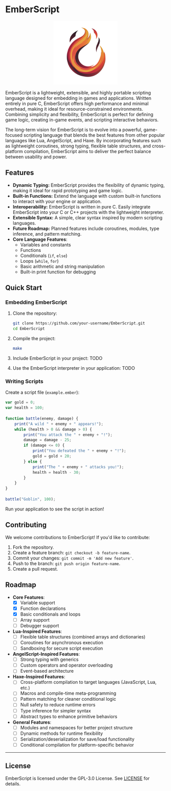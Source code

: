
# EmberScript

<p align="center">
  <img src="./EmberScript-Logo.png" alt="EmberScript Logo" width="200" />
</p>

EmberScript is a lightweight, extensible, and highly portable scripting language designed for embedding in games and applications. Written entirely in pure C, EmberScript offers high performance and minimal overhead, making it ideal for resource-constrained environments. Combining simplicity and flexibility, EmberScript is perfect for defining game logic, creating in-game events, and scripting interactive behaviors.

The long-term vision for EmberScript is to evolve into a powerful, game-focused scripting language that blends the best features from other popular languages like Lua, AngelScript, and Haxe. By incorporating features such as lightweight coroutines, strong typing, flexible table structures, and cross-platform compilation, EmberScript aims to deliver the perfect balance between usability and power.

## Features
- **Dynamic Typing:** EmberScript provides the flexibility of dynamic typing, making it ideal for rapid prototyping and game logic.
- **Built-in Functions:** Extend the language with custom built-in functions to interact with your engine or application.
- **Interoperability:** EmberScript is written in pure C. Easily integrate EmberScript into your C or C++ projects with the lightweight interpreter.
- **Extensible Syntax:** A simple, clear syntax inspired by modern scripting languages.
- **Future Roadmap:** Planned features include coroutines, modules, type inference, and pattern matching.
- **Core Language Features**:
  - Variables and constants
  - Functions
  - Conditionals (`if`, `else`)
  - Loops (`while`, `for`)
  - Basic arithmetic and string manipulation
  - Built-in print function for debugging

## Quick Start

### Embedding EmberScript

1. Clone the repository:
   ```bash
   git clone https://github.com/your-username/EmberScript.git
   cd EmberScript
   ```

2. Compile the project:
   ```bash
   make
   ```

3. Include EmberScript in your project:
TODO

4. Use the EmberScript interpreter in your application:
TODO

### Writing Scripts

Create a script file (`example.ember`):
```javascript
var gold = 0;
var health = 100;

function battle(enemy, damage) {
    print("A wild " + enemy + " appears!");
    while (health > 0 && damage > 0) {
        print("You attack the " + enemy + "!");
        damage = damage - 25;
        if (damage <= 0) {
            print("You defeated the " + enemy + "!");
            gold = gold + 20;
        } else {
            print("The " + enemy + " attacks you!");
            health = health - 30;
        }
    }
}

battle("Goblin", 100);
```

Run your application to see the script in action!

## Contributing

We welcome contributions to EmberScript! If you'd like to contribute:
1. Fork the repository.
2. Create a feature branch: `git checkout -b feature-name`.
3. Commit your changes: `git commit -m 'Add new feature'`.
4. Push to the branch: `git push origin feature-name`.
5. Create a pull request.

## Roadmap

- **Core Features**:
  - [x] Variable support
  - [x] Function declarations
  - [x] Basic conditionals and loops
  - [ ] Array support
  - [ ] Debugger support

- **Lua-Inspired Features**:
  - [ ] Flexible table structures (combined arrays and dictionaries)
  - [ ] Coroutines for asynchronous execution
  - [ ] Sandboxing for secure script execution

- **AngelScript-Inspired Features**:
  - [ ] Strong typing with generics
  - [ ] Custom operators and operator overloading
  - [ ] Event-based architecture

- **Haxe-Inspired Features**:
  - [ ] Cross-platform compilation to target languages (JavaScript, Lua, etc.)
  - [ ] Macros and compile-time meta-programming
  - [ ] Pattern matching for cleaner conditional logic
  - [ ] Null safety to reduce runtime errors
  - [ ] Type inference for simpler syntax
  - [ ] Abstract types to enhance primitive behaviors

- **General Features**:
  - [ ] Modules and namespaces for better project structure
  - [ ] Dynamic methods for runtime flexibility
  - [ ] Serialization/deserialization for save/load functionality
  - [ ] Conditional compilation for platform-specific behavior

---

## License

EmberScript is licensed under the GPL-3.0 License. See [LICENSE](LICENSE) for details.
